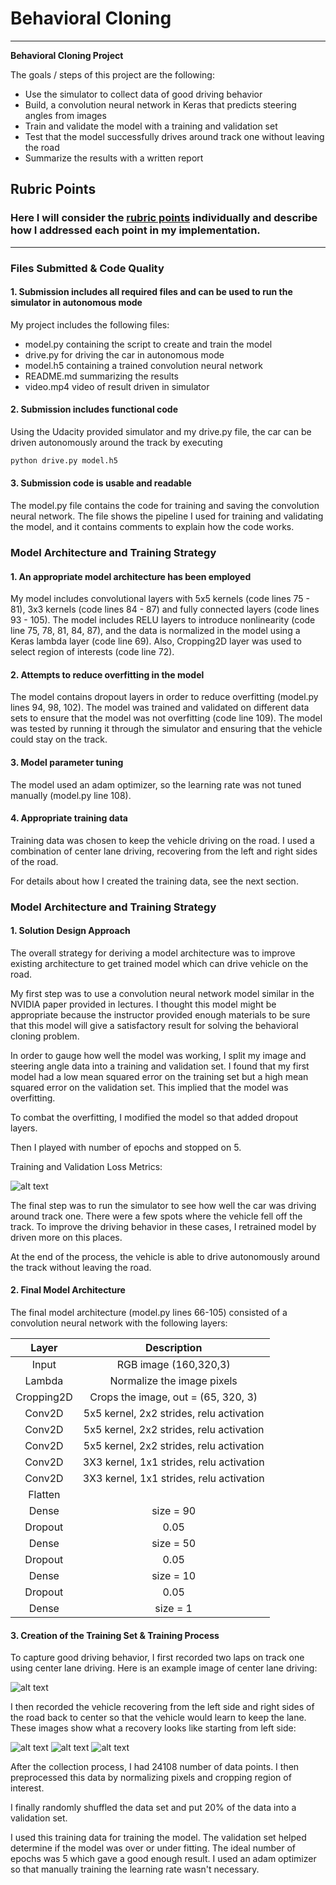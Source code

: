 # **Behavioral Cloning** 
---

**Behavioral Cloning Project**

The goals / steps of this project are the following:
* Use the simulator to collect data of good driving behavior
* Build, a convolution neural network in Keras that predicts steering angles from images
* Train and validate the model with a training and validation set
* Test that the model successfully drives around track one without leaving the road
* Summarize the results with a written report


[//]: # (Image References)

[image1]: writeup_images/im1.png
[image2]: writeup_images/center.jpg
[image3]: writeup_images/left.jpg
[image4]: writeup_images/right.jpg

## Rubric Points
### Here I will consider the [rubric points](https://review.udacity.com/#!/rubrics/432/view) individually and describe how I addressed each point in my implementation.  

---
### Files Submitted & Code Quality

#### 1. Submission includes all required files and can be used to run the simulator in autonomous mode

My project includes the following files:
* model.py containing the script to create and train the model
* drive.py for driving the car in autonomous mode
* model.h5 containing a trained convolution neural network 
* README.md summarizing the results
* video.mp4 video of result driven in simulator

#### 2. Submission includes functional code
Using the Udacity provided simulator and my drive.py file, the car can be driven autonomously around the track by executing 
```sh
python drive.py model.h5
```

#### 3. Submission code is usable and readable

The model.py file contains the code for training and saving the convolution neural network. The file shows the pipeline I used for training and validating the model, and it contains comments to explain how the code works.

### Model Architecture and Training Strategy

#### 1. An appropriate model architecture has been employed

My model includes convolutional layers with 5x5 kernels (code lines 75 - 81), 3x3 kernels (code lines 84 - 87) and fully connected layers (code lines 93 - 105). The model includes RELU layers to introduce nonlinearity (code line 75, 78, 81, 84, 87), and the data is normalized in the model using a Keras lambda layer (code line 69). Also, Cropping2D layer was used to select region of interests (code line 72).

#### 2. Attempts to reduce overfitting in the model

The model contains dropout layers in order to reduce overfitting (model.py lines 94, 98, 102). The model was trained and validated on different data sets to ensure that the model was not overfitting (code line 109). The model was tested by running it through the simulator and ensuring that the vehicle could stay on the track.

#### 3. Model parameter tuning

The model used an adam optimizer, so the learning rate was not tuned manually (model.py line 108).

#### 4. Appropriate training data

Training data was chosen to keep the vehicle driving on the road. I used a combination of center lane driving, recovering from the left and right sides of the road.

For details about how I created the training data, see the next section. 

### Model Architecture and Training Strategy

#### 1. Solution Design Approach

The overall strategy for deriving a model architecture was to improve existing architecture to get trained model which can drive vehicle on the road.

My first step was to use a convolution neural network model similar in the NVIDIA paper provided in lectures. I thought this model might be appropriate because the instructor provided enough materials to be sure that this model will give a satisfactory result for solving the behavioral cloning problem.

In order to gauge how well the model was working, I split my image and steering angle data into a training and validation set. I found that my first model had a low mean squared error on the training set but a high mean squared error on the validation set. This implied that the model was overfitting. 

To combat the overfitting, I modified the model so that added dropout layers.

Then I played with number of epochs and stopped on 5. 

Training and Validation Loss Metrics:

![alt text][image1]

The final step was to run the simulator to see how well the car was driving around track one. There were a few spots where the vehicle fell off the track. To improve the driving behavior in these cases, I retrained model by driven more on this places.

At the end of the process, the vehicle is able to drive autonomously around the track without leaving the road.

#### 2. Final Model Architecture

The final model architecture (model.py lines 66-105) consisted of a convolution neural network with the following layers:

| Layer         		|     Description	        					                | 
|:---------------------:|:-------------------------------------------------------------:| 
|Input                  | RGB image (160,320,3)                                         |
|Lambda                 | Normalize the image pixels                                    |                                
|Cropping2D             | Crops the image, out = (65, 320, 3)                           |                                
|Conv2D                 | 5x5 kernel, 2x2 strides, relu activation                      |
|Conv2D                 | 5x5 kernel, 2x2 strides, relu activation                      |
|Conv2D                 | 5x5 kernel, 2x2 strides, relu activation                      |
|Conv2D                 | 3X3 kernel, 1x1 strides, relu activation                      |
|Conv2D                 | 3X3 kernel, 1x1 strides, relu activation                      |
|Flatten                |                                                               |
|Dense                  |size = 90                                                      |
|Dropout                |0.05                                                           |              
|Dense                  |size = 50                                                      |
|Dropout                |0.05                                                           |
|Dense                  |size = 10                                                      |
|Dropout                |0.05                                                           |
|Dense                  |size = 1                                                       |    

#### 3. Creation of the Training Set & Training Process

To capture good driving behavior, I first recorded two laps on track one using center lane driving. Here is an example image of center lane driving:

![alt text][image2]

I then recorded the vehicle recovering from the left side and right sides of the road back to center so that the vehicle would learn to keep the lane. These images show what a recovery looks like starting from left side:

![alt text][image4]
![alt text][image2]
![alt text][image3]

After the collection process, I had 24108 number of data points. I then preprocessed this data by normalizing pixels and cropping region of interest.

I finally randomly shuffled the data set and put 20% of the data into a validation set. 

I used this training data for training the model. The validation set helped determine if the model was over or under fitting. The ideal number of epochs was 5 which gave a good enough result. I used an adam optimizer so that manually training the learning rate wasn't necessary.
